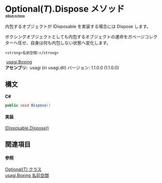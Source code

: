 # Optional(*T*).Dispose メソッド <div style="font-size:30%"><a href="https://github.com/usagi/usagi.cs/blob/master/docs/Home.md">≪Back to Home</a></div> 

内包するオブジェクトが IDisposable を実装する場合には Dispose します。 

ボクシングオブジェクトとしても内包するオブジェクトの運命をガベージコレクターへ任せ、自身は何も内包しない状態へ変化します。


    <strong>名前空間:</strong>
&nbsp;<a href="N_usagi_Boxing.md">usagi.Boxing</a><br /><strong>アセンブリ:</strong>
&nbsp;usagi (in usagi.dll) バージョン: 1.1.0.0 (1.1.0.0)

## 構文

**C#**<br />
``` C#
public void Dispose()
```


#### 実装
<a href="http://msdn2.microsoft.com/ja-jp/library/es4s3w1d" target="_blank">IDisposable.Dispose()</a><br />

## 関連項目


#### 参照
<a href="T_usagi_Boxing_Optional_1.md">Optional(T) クラス</a><br /><a href="N_usagi_Boxing.md">usagi.Boxing 名前空間</a><br />